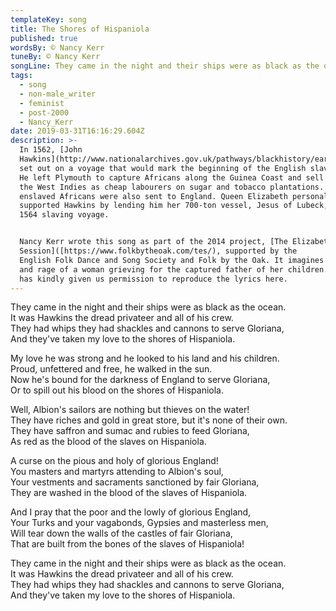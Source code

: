 ```yaml
---
templateKey: song
title: The Shores of Hispaniola
published: true
wordsBy: © Nancy Kerr
tuneBy: © Nancy Kerr
songLine: They came in the night and their ships were as black as the ocean
tags:
  - song
  - non-male_writer
  - feminist
  - post-2000
  - Nancy_Kerr
date: 2019-03-31T16:16:29.604Z
description: >-
  In 1562, [John
  Hawkins](http://www.nationalarchives.gov.uk/pathways/blackhistory/early_times/adventurers.htm)
  set out on a voyage that would mark the beginning of the English slave trade.
  He left Plymouth to capture Africans along the Guinea Coast and sell them in
  the West Indies as cheap labourers on sugar and tobacco plantations. Some
  enslaved Africans were also sent to England. Queen Elizabeth personally
  supported Hawkins by lending him her 700-ton vessel, Jesus of Lubeck, for his
  1564 slaving voyage.


  Nancy Kerr wrote this song as part of the 2014 project, [The Elizabethan
  Session]([https://www.folkbytheoak.com/tes/), supported by the
  English Folk Dance and Song Society and Folk by the Oak. It imagines the grief
  and rage of a woman grieving for the captured father of her children. Nancy
  has kindly given us permission to reproduce the lyrics here.
---
```

They came in the night and their ships were as black as the ocean.\
It was Hawkins the dread privateer and all of his crew.\
They had whips they had shackles and cannons to serve Gloriana,\
And they've taken my love to the shores of Hispaniola.

My love he was strong and he looked to his land and his children.\
Proud, unfettered and free, he walked in the sun.\
Now he's bound for the darkness of England to serve Gloriana,\
Or to spill out his blood on the shores of Hispaniola.

Well, Albion's sailors are nothing but thieves on the water!\
They have riches and gold in great store, but it's none of their own.\
They have saffron and sumac and rubies to feed Gloriana,\
As red as the blood of the slaves on Hispaniola.

A curse on the pious and holy of glorious England!\
You masters and martyrs attending to Albion's soul,\
Your vestments and sacraments sanctioned by fair Gloriana,\
They are washed in the blood of the slaves of Hispaniola.

And I pray that the poor and the lowly of glorious England,\
Your Turks and your vagabonds, Gypsies and masterless men,\
Will tear down the walls of the castles of fair Gloriana,\
That are built from the bones of the slaves of Hispaniola!

They came in the night and their ships were as black as the ocean.\
It was Hawkins the dread privateer and all of his crew.\
They had whips they had shackles and cannons to serve Gloriana,\
And they've taken my love to the shores of Hispaniola.
